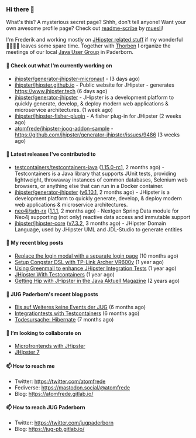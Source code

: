 ### Hi there 👋

What's this? A mysterious secret page? Shhh, don't tell anyone!
Want your own awesome profile page? Check out [readme-scribe](https://github.com/muesli/readme-scribe) by [muesli](https://github.com/muesli)!

I'm Frederik and working mostly on [JHipster related stuff](https://github.com/jhipster/) if my wonderful 👨‍👩‍👧‍👦 leaves some spare time.
Together with [Thorben](https://github.com/thjanssen) I organize the meetings of our local [Java User Group](https://github.com/jugpaderborn) in Paderborn.

#### 👷 Check out what I'm currently working on

- [jhipster/generator-jhipster-micronaut](https://github.com/jhipster/generator-jhipster-micronaut) -  (3 days ago)
- [jhipster/jhipster.github.io](https://github.com/jhipster/jhipster.github.io) - Public website for JHipster - generates https://www.jhipster.tech (6 days ago)
- [jhipster/generator-jhipster](https://github.com/jhipster/generator-jhipster) - JHipster is a development platform to quickly generate, develop, &amp; deploy modern web applications &amp; microservice architectures. (1 week ago)
- [jhipster/jhipster-fisher-plugin](https://github.com/jhipster/jhipster-fisher-plugin) - A fisher plug-in for JHipster (2 weeks ago)
- [atomfrede/jhipster-jooq-addon-sample](https://github.com/atomfrede/jhipster-jooq-addon-sample) - https://github.com/jhipster/generator-jhipster/issues/9486 (3 weeks ago)

#### 🔭 Latest releases I've contributed to

- [testcontainers/testcontainers-java](https://github.com/testcontainers/testcontainers-java) ([1.15.0-rc1](https://github.com/testcontainers/testcontainers-java/releases/tag/1.15.0-rc1), 2 months ago) - Testcontainers is a Java library that supports JUnit tests, providing lightweight, throwaway instances of common databases, Selenium web browsers, or anything else that can run in a Docker container.
- [jhipster/generator-jhipster](https://github.com/jhipster/generator-jhipster) ([v6.10.1](https://github.com/jhipster/generator-jhipster/releases/tag/v6.10.1), 2 months ago) - JHipster is a development platform to quickly generate, develop, &amp; deploy modern web applications &amp; microservice architectures.
- [neo4j/sdn-rx](https://github.com/neo4j/sdn-rx) ([1.1.1](https://github.com/neo4j/sdn-rx/releases/tag/1.1.1), 2 months ago) - Nextgen Spring Data module for Neo4j supporting (not only) reactive data access and immutable support
- [jhipster/jhipster-core](https://github.com/jhipster/jhipster-core) ([v7.3.2](https://github.com/jhipster/jhipster-core/releases/tag/v7.3.2), 3 months ago) - JHipster Domain Language, used by JHipster UML and JDL-Studio to generate entities

#### 📜 My recent blog posts

- [Replace the login modal with a separate login page](https://atomfrede.gitlab.io/2019/11/replace-the-login-modal-with-a-separate-login-page/) (10 months ago)
- [Setup Congstar DSL with TP-Link Archer VR600v](https://atomfrede.gitlab.io/2019/08/setup-congstar-dsl-with-tp-link-archer-vr600v/) (1 year ago)
- [Using Greenmail to enhance JHipster Integration Tests](https://atomfrede.gitlab.io/2019/06/using-greenmail-to-enhance-jhipster-integration-tests/) (1 year ago)
- [JHipster With Testcontainers](https://atomfrede.gitlab.io/2019/05/jhipster-with-testcontainers/) (1 year ago)
- [Getting Hip with JHipster in the Java Aktuell Magazine](https://atomfrede.gitlab.io/2019/02/getting-hip-with-jhipster-in-the-java-aktuell-magazine/) (2 years ago)

#### 📜 JUG Paderborn's recent blog posts

- [Bis auf Weiteres keine Events der JUG](https://jug-pb.gitlab.io/blog/2020/covid-19.html) (6 months ago)
- [Integrationtests with Testcontainers](https://jug-pb.gitlab.io/blog/2020/integrationtests-with-testcontainers.html) (6 months ago)
- [Todesursache: Hibernate](https://jug-pb.gitlab.io/blog/2020/todesursache-hibernate.html) (7 months ago)

#### 👯 I’m looking to collaborate on

- [Microfrontends with JHipster](https://github.com/jhipster/generator-jhipster/issues/10189)
- [JHipster 7](https://github.com/jhipster/generator-jhipster/issues/10958)

#### 📫 How to reach me

- Twitter: https://twitter.com/atomfrede
- Fediverse: https://mastodon.social/@atomfrede
- Blog: https://atomfrede.gitlab.io/

#### 📫 How to reach JUG Paderborn

- Twitter: https://twitter.com/jugpaderborn
- Blog: https://jug-pb.gitlab.io/
